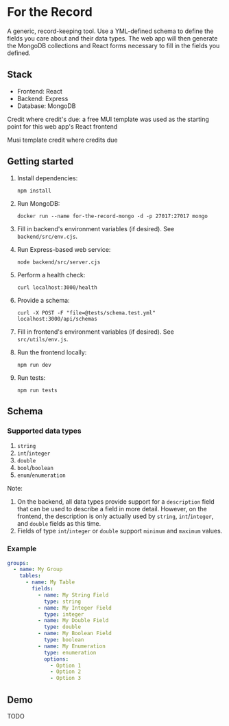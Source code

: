 # For the Record

A generic, record-keeping tool. Use a YML-defined schema to define the fields you care about and their data types.
The web app will then generate the MongoDB collections and React forms necessary to fill in the fields you defined.

## Stack

- Frontend: React
- Backend: Express
- Database: MongoDB

Credit where credit's due: a free MUI template was used as the starting point for this web app's React frontend

Musi template credit where credits due

## Getting started

1. Install dependencies:

   ```
   npm install
   ```

1. Run MongoDB:

   ```
   docker run --name for-the-record-mongo -d -p 27017:27017 mongo
   ```

1. Fill in backend's environment variables (if desired). See `backend/src/env.cjs`.

1. Run Express-based web service:

   ```
   node backend/src/server.cjs
   ```

1. Perform a health check:

   ```
   curl localhost:3000/health
   ```

1. Provide a schema:

   ```
   curl -X POST -F "file=@tests/schema.test.yml" localhost:3000/api/schemas
   ```

1. Fill in frontend's environment variables (if desired). See `src/utils/env.js`.

1. Run the frontend locally:

   ```
   npm run dev
   ```

1. Run tests:

   ```
   npm run tests
   ```

## Schema

### Supported data types

1. `string`
1. `int`/`integer`
1. `double`
1. `bool`/`boolean`
1. `enum`/`enumeration`

Note:

1. On the backend, all data types provide support for a `description` field that can be used to
   describe a field in more detail. However, on the frontend, the description is only actually used
   by `string`, `int`/`integer`, and `double` fields as this time.
1. Fields of type `int`/`integer` or `double` support `minimum` and `maximum` values.

### Example

```yml
groups:
  - name: My Group
    tables:
      - name: My Table
        fields:
          - name: My String Field
            type: string
          - name: My Integer Field
            type: integer
          - name: My Double Field
            type: double
          - name: My Boolean Field
            type: boolean
          - name: My Enumeration
            type: enumeration
            options:
              - Option 1
              - Option 2
              - Option 3
```

## Demo

TODO
